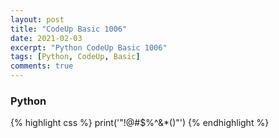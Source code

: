 ```yaml
---
layout: post
title: "CodeUp Basic 1006"
date: 2021-02-03
excerpt: "Python CodeUp Basic 1006"
tags: [Python, CodeUp, Basic]
comments: true
---
```


### Python
{% highlight css %}
print('\"!@#$%^&*()\"')
{% endhighlight %}